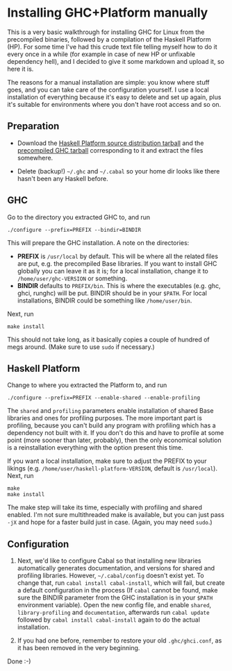 Installing GHC+Platform manually
================================

This is a very basic walkthrough for installing GHC for Linux from the precompiled binaries, followed by a compilation of the Haskell Platform (HP). For some time I've had this crude text file telling myself how to do it every once in a while (for example in case of new HP or unfixable dependency hell), and I decided to give it some markdown and upload it, so here it is.

The reasons for a manual installation are simple: you know where stuff goes, and you can take care of the configuration yourself. I use a local installation of everything because it's easy to delete and set up again, plus it's suitable for environments where you don't have root access and so on.




Preparation
-----------

- Download the [Haskell Platform source distribution tarball][platform.tar] and the [precompiled GHC tarball][ghc.tar] corresponding to it and extract the files somewhere.

- Delete (backup!) `~/.ghc` and `~/.cabal` so your home dir looks like there hasn't been any Haskell before.

[ghc.tar]: http://www.haskell.org/ghc/download
[platform.tar]: http://www.haskell.org/platform/linux.html





GHC
---

Go to the directory you extracted GHC to, and run

    ./configure --prefix=PREFIX --bindir=BINDIR

This will prepare the GHC installation. A note on the directories:

- **PREFIX** is `/usr/local` by default. This will be where all the related files are put, e.g. the precompiled Base libraries. If you want to install GHC globally you can leave it as it is; for a local installation, change it to `/home/user/ghc-VERSION` or something.
- **BINDIR** defaults to `PREFIX/bin`. This is where the executables (e.g. ghc, ghci, runghc) will be put. BINDIR should be in your `$PATH`. For local installations, BINDIR could be something like `/home/user/bin`.

Next, run

    make install

This should not take long, as it basically copies a couple of hundred of megs around. (Make sure to use `sudo` if necessary.)





Haskell Platform
----------------

Change to where you extracted the Platform to, and run

    ./configure --prefix=PREFIX --enable-shared --enable-profiling

The `shared` and `profiling` parameters enable installation of shared Base libraries and ones for profiling purposes. The more important part is profiling, because you can't build any program with profiling which has a dependency not built with it. If you don't do this and have to profile at some point (more sooner than later, probably), then the only economical solution is a reinstallation everything with the option present this time.

If you want a local installation, make sure to adjust the PREFIX to your likings (e.g. `/home/user/haskell-platform-VERSION`, default is `/usr/local`). Next, run

    make
    make install

The make step will take its time, especially with profiling and shared enabled. I'm not sure multithreaded make is available, but you can just pass `-jX` and hope for a faster build just in case. (Again, you may need `sudo`.)



Configuration
-------------

1. Next, we'd like to configure Cabal so that installing new libraries automatically generates documentation, and versions for shared and profiling libraries. However, `~/.cabal/config` doesn't exist yet. To change that, run `cabal install cabal-install`, which will fail, but create a default configuration in the process (If `cabal` cannot be found, make sure the BINDIR parameter from the GHC installation is in your `$PATH` environment variable). Open the new config file, and enable `shared`, `library-profiling` and `documentation`, afterwards run `cabal update` followed by `cabal install cabal-install` again to do the actual installation.

2. If you had one before, remember to restore your old `.ghc/ghci.conf`, as it has been removed in the very beginning.

Done :-)